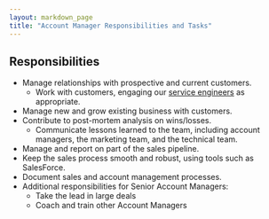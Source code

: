 ```yaml
---
layout: markdown_page
title: "Account Manager Responsibilities and Tasks"
---
```



## Responsibilities

* Manage relationships with prospective and current customers.
   * Work with customers, engaging our [service engineers](https://about.gitlab.com/jobs/service-engineer) as appropriate.
* Manage new and grow existing business with customers.
* Contribute to post-mortem analysis on wins/losses.
   * Communicate lessons learned to the team, including account managers, the marketing team, and the technical team.
* Manage and report on part of the sales pipeline.
* Keep the sales process smooth and robust, using tools such as SalesForce.
* Document sales and account management processes.
* Additional responsibilities for Senior Account Managers:
   * Take the lead in large deals
   * Coach and train other Account Managers
